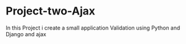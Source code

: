 # Project-two-Ajax
In this Project i create a small application Validation using Python and Django and ajax
